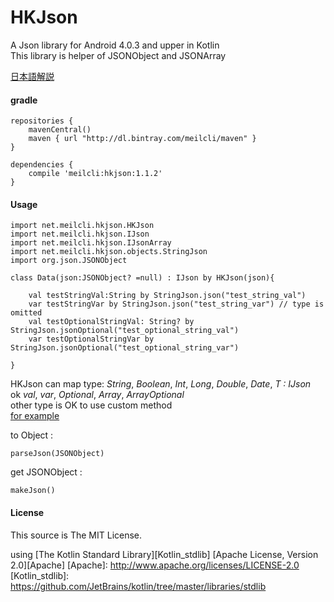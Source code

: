 # HKJson
A Json library for Android 4.0.3 and upper in Kotlin  
This library is helper of JSONObject and JSONArray

[日本語解説](http://meilcli.github.io/product/hkjson.html)

#### gradle
	repositories {
	    mavenCentral()
	    maven { url "http://dl.bintray.com/meilcli/maven" }
	}
	
	dependencies {
		compile 'meilcli:hkjson:1.1.2'
	}

#### Usage
	import net.meilcli.hkjson.HKJson
	import net.meilcli.hkjson.IJson
	import net.meilcli.hkjson.IJsonArray
	import net.meilcli.hkjson.objects.StringJson
	import org.json.JSONObject

	class Data(json:JSONObject? =null) : IJson by HKJson(json){

    	val testStringVal:String by StringJson.json("test_string_val")
    	var testStringVar by StringJson.json("test_string_var") // type is omitted
    	val testOptionalStringVal: String? by StringJson.jsonOptional("test_optional_string_val")
    	var testOptionalStringVar by StringJson.jsonOptional("test_optional_string_var")

	}
	

HKJson can map type: *String*, *Boolean*, *Int*, *Long*, *Double*, *Date*, *T : IJson*  
ok *val*, *var*, *Optional*, *Array*, *ArrayOptional*  
other type is OK to use custom method  
[for example](https://github.com/MeilCli/HKJson/tree/master/library/src/androidTest/kotlin/com/twitter/meil_mitu/hkjson/example)  
  
to Object :  

	parseJson(JSONObject)
	
get JSONObject :   

	makeJson()
	


#### License

This source is The MIT License.

using [The Kotlin Standard Library][Kotlin_stdlib] [Apache License, Version 2.0][Apache]
[Apache]: http://www.apache.org/licenses/LICENSE-2.0
[Kotlin_stdlib]: https://github.com/JetBrains/kotlin/tree/master/libraries/stdlib
